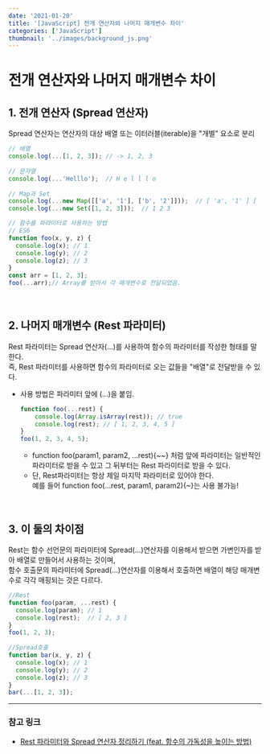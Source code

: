 ```yaml
---
date: '2021-01-20'
title: '[JavaScript] 전개 연산자와 나머지 매개변수 차이'
categories: ['JavaScript']
thumbnail: '../images/background_js.png'
---
```


# 전개 연산자와 나머지 매개변수 차이

## 1. 전개 연산자 (Spread 연산자)
Spread 연산자는 연산자의 대상 배열 또는 이터러블(iterable)을 "개별" 요소로 분리
```js
// 배열
console.log(...[1, 2, 3]); // -> 1, 2, 3
 
// 문자열
console.log(...'Helllo');  // H e l l l o
 
// Map과 Set
console.log(...new Map([['a', '1'], ['b', '2']]));  // [ 'a', '1' ] [ 'b', '2' ]
console.log(...new Set([1, 2, 3]));  // 1 2 3
```
```js
// 함수를 파라미터로 사용하는 방법
// ES6
function foo(x, y, z) {
  console.log(x); // 1
  console.log(y); // 2
  console.log(z); // 3
}
const arr = [1, 2, 3];
foo(...arr);// Array를 받아서 각 매개변수로 전달되었음.
```

<br/>

## 2. 나머지 매개변수 (Rest 파라미터)
Rest 파라미터는 Spread 연산자(...)를 사용하여 함수의 파라미터를 작성한 형태를 말한다.   
즉, Rest 파라미터를 사용하면 함수의 파라미터로 오는 값들을 "배열"로 전달받을 수 있다.
- 사용 방법은 파라미터 앞에 (...)을 붙임.
    ```js
    function foo(...rest) {
        console.log(Array.isArray(rest)); // true
        console.log(rest); // [ 1, 2, 3, 4, 5 ]
    }
    foo(1, 2, 3, 4, 5);
    ```
    - function foo(param1, param2, ...rest){~~} 처럼 앞에 파라미터는 일반적인 파라미터로 받을 수 있고 그 뒤부터는 Rest 파라미터로 받을 수 있다.
    - 단, Rest파라미터는 항상 제일 마지막 파라미터로 있어야 한다.   
        예를 들어 function foo(...rest, param1, param2){~}는 사용 불가능!

<br/>

## 3. 이 둘의 차이점
Rest는 함수 선언문의 파라미터에 Spread(...)연산자를 이용해서 받으면 가변인자를 받아 배열로 만들어서 사용하는 것이며,   
함수 호출문의 파라미터에 Spread(...)연산자를 이용해서 호출하면 배열이 해당 매개변수로 각각 매핑되는 것은 다르다.
```js
//Rest
function foo(param, ...rest) {
  console.log(param); // 1
  console.log(rest);  // [ 2, 3 ]
}
foo(1, 2, 3);
 
//Spread호출
function bar(x, y, z) {
  console.log(x); // 1
  console.log(y); // 2
  console.log(z); // 3
}
bar(...[1, 2, 3]);
```

<hr/>

### **참고 링크**
- [Rest 파라미터와 Spread 연산자 정리하기 (feat. 함수의 가독성을 높이는 방법)](https://jeong-pro.tistory.com/117)
